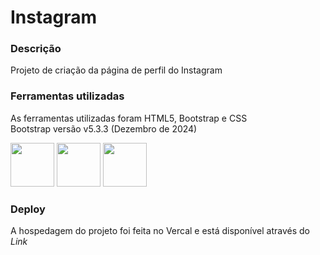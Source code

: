 # Instagram

### Descrição ###
Projeto de criação da página de perfil do Instagram

### Ferramentas utilizadas ###
As ferramentas utilizadas foram HTML5, Bootstrap e CSS
<br> Bootstrap versão v5.3.3 (Dezembro de 2024)

<div>
  
  <img src="https://cdn.jsdelivr.net/gh/devicons/devicon@latest/icons/html5/html5-original-wordmark.svg" width="70" height="70" />
  
  <img src="https://cdn.jsdelivr.net/gh/devicons/devicon@latest/icons/bootstrap/bootstrap-original-wordmark.svg" width="70" height="70" />
  
  <img src="https://cdn.jsdelivr.net/gh/devicons/devicon@latest/icons/css3/css3-original-wordmark.svg" width="70" height="70" />
        
</div>

### Deploy ###
A hospedagem do projeto foi feita no Vercal e está disponível através do *Link*
